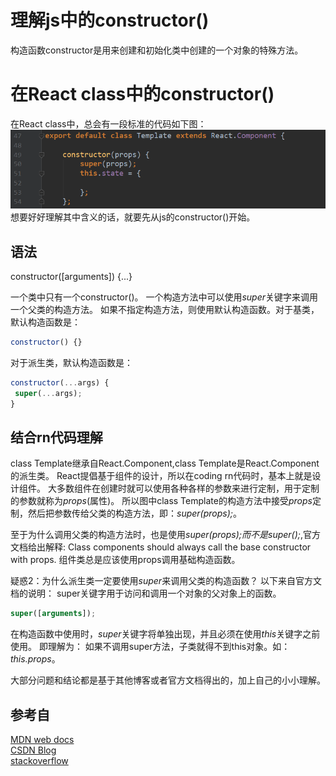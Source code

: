 # 理解js中的constructor()

构造函数constructor是用来创建和初始化类中创建的一个对象的特殊方法。

# 在React class中的constructor()
在React class中，总会有一段标准的代码如下图：
![ArrayList_base](../image/constructor1.png)
想要好好理解其中含义的话，就要先从js的constructor()开始。

## 语法
constructor([arguments]) {...}

一个类中只有一个constructor()。
一个构造方法中可以使用*super*关键字来调用一个父类的构造方法。
如果不指定构造方法，则使用默认构造函数。对于基类，默认构造函数是：
```javascript
constructor() {}
```
对于派生类，默认构造函数是：
 ```javascript
constructor(...args) {
  super(...args);
}
```

## 结合rn代码理解
class Template继承自React.Component,class Template是React.Component的派生类。
React提倡基于组件的设计，所以在coding rn代码时，基本上就是设计组件。
大多数组件在创建时就可以使用各种各样的参数来进行定制，用于定制的参数就称为*props*(属性)。
所以图中class Template的构造方法中接受*props*定制，然后把参数传给父类的构造方法，即：*super(props);*。

至于为什么调用父类的构造方法时，也是使用*super(props);*而不是*super();*,官方文档给出解释:
Class components should always call the base constructor with props.
组件类总是应该使用props调用基础构造函数。

疑惑2：为什么派生类一定要使用*super*来调用父类的构造函数？
以下来自官方文档的说明：
super关键字用于访问和调用一个对象的父对象上的函数。
```javascript
super([arguments]);
```
在构造函数中使用时，*super*关键字将单独出现，并且必须在使用*this*关键字之前使用。
即理解为：
如果不调用super方法，子类就得不到this对象。如：*this.props*。

大部分问题和结论都是基于其他博客或者官方文档得出的，加上自己的小小理解。
## 参考自
[MDN web docs](https://developer.mozilla.org/zh-CN/docs/Web/JavaScript/Reference/Classes/constructor)<br>
[CSDN Blog](https://blog.csdn.net/gx15366039985/article/details/53447098)<br>
[stackoverflow](https://stackoverflow.com/questions/30571875/whats-the-difference-between-super-and-superprops-in-react-when-using-e)<br>

